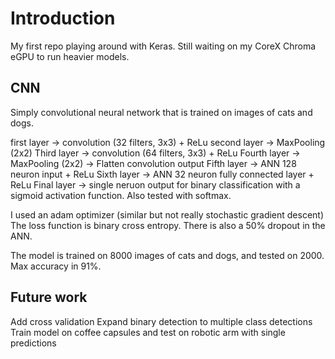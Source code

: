 # Introduction
My first repo playing around with Keras. Still waiting on my CoreX Chroma eGPU to run heavier models.

## CNN
Simply convolutional neural network that is trained on images of cats and dogs. 

first layer -> convolution (32 filters, 3x3) + ReLu
second layer -> MaxPooling (2x2)
Third layer -> convolution (64 filters, 3x3) + ReLu
Fourth layer -> MaxPooling (2x2)
-> Flatten convolution output
Fifth layer -> ANN 128 neuron input + ReLu
Sixth layer -> ANN 32 neuron fully connected layer + ReLu
Final layer -> single neruon output for binary classification with a sigmoid activation function. Also tested with softmax. 

I used an adam optimizer (similar but not really stochastic gradient descent)
The loss function is binary cross entropy. There is also a 50% dropout in the ANN. 

The model is trained on 8000 images of cats and dogs, and tested on 2000. Max accuracy in 91%. 

## Future work 
Add cross validation
Expand binary detection to multiple class detections
Train model on coffee capsules and test on robotic arm with single predictions


